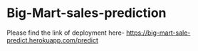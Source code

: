 # Big-Mart-sales-prediction
Please find the link of deployment here-     https://big-mart-sale-predict.herokuapp.com/predict
